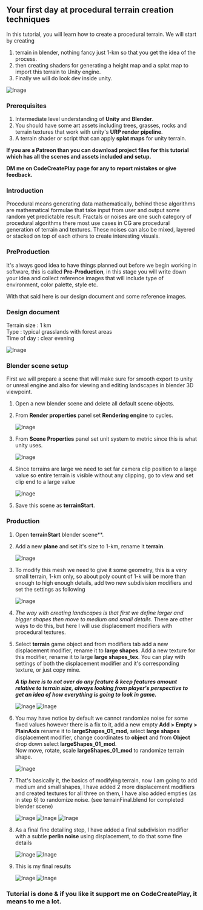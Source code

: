 ## Your first day at procedural terrain creation techniques

In this tutorial, you will learn how to create a procedural terrain. We will start by creating  
1. terrain in blender, nothing fancy just 1-km so that you get the idea of the process.
2. then creating shaders for generating a height map and a splat map to import this terrain to Unity engine.
3. Finally we will do look dev inside unity.
 
 ![Inage](images/part_01/promotion.jpg)
 
### Prerequisites
1. Intermediate level understanding of **Unity** and **Blender**.
2. You should have some art assets including trees, grasses, rocks and terrain textures that work with unity's **URP render pipeline**.
3. A terrain shader or script that can apply **splat maps** for unity terrain.

**If you are a **Patreon** than you can download project files for this tutorial which has all the scenes and assets included and setup.**

**DM me on **CodeCreatePlay** page for any to report mistakes or give feedback.**

### Introduction
Procedural means generating data mathematically, behind these algorithms are mathematical formulae that take input from user and output some random yet predictable result.
Fractals or noises are one such category of procedural algorithms there most use cases in CG are procedural generation of terrain and textures.
These noises can also be mixed, layered or stacked on top of each others to create interesting visuals.

### PreProduction
It's always good idea to have things planned out before we begin working in software, this is called **Pre-Production**, in this stage you will write down your idea and collect reference images that will include type of environment, color palette, style etc.

With that said here is our design document and some reference images.

### Design document
Terrain size : 1 km  
Type : typical grasslands with forest areas  
Time of day : clear evening  

![Inage](images/part_01/moodboard.jpg)

### Blender scene setup
First we will prepare a scene that will make sure for smooth export to unity or unreal engine and also for viewing and editing landscapes in blender 3D viewpoint.
1. Open a new blender scene and delete all default scene objects.
2. From **Render properties** panel set **Rendering engine** to cycles.

   ![Inage](images/part_01/01.png)

3. From **Scene Properties** panel set unit system to metric since this is what unity uses.

   ![Inage](images/part_01/02.png)

4. Since terrains are large we need to set far camera clip position to a large value so entire terrain is visible without any clipping, go to view and set clip end to a large value

   ![Inage](images/part_01/03.png)

5. Save this scene as **terrainStart**.

### Production
1. Open **terrainStart** blender scene**.
2. Add a new **plane** and set it's size to 1-km, rename it **terrain**.

   ![Inage](images/part_01/04.png)

3. To modify this mesh we need to give it some geometry, this is a very small terrain, 1-km only, so about poly count of 1-k will be more than enough to high enough details, add two new subdivision modifiers and set the settings as following

   ![Inage](images/part_01/05.png)

4. _The way with creating landscapes is that first we define larger and bigger shapes then move to medium and small details_. There are other ways to do this, but here I will use displacement modifiers with procedural textures.

5. Select **terrain** game object and from modifiers tab add a new displacement modifier, rename it to **large shapes**.
Add a new texture for this modifier, rename it to large **large shapes_tex**.
You can play with settings of both the displacement modifier and it's corresponding texture, or just copy mine.

   _**A tip here is to not over do any feature & keep features amount relative to terrain size, always looking from player's perspective to get an idea of how everything is going to look in game.**_

   ![Inage](images/part_01/06.png)
   ![Inage](images/part_01/07.png)

6. You may have notice by default we cannot randomize noise for some fixed values however there is a fix to it, add a new empty **Add > Empty > PlainAxis** rename it to **largeShapes_01_mod**, select **large shapes** displacement modifier, change coordinates to **object** and from **Object** drop down select **largeShapes_01_mod**.  
Now move, rotate, scale **largeShapes_01_mod** to randomize terrain shape.

   ![Inage](images/part_01/08.png)

7. That's basically it, the basics of modifying terrain, now I am going to add medium and small shapes, I have added 2 more displacement modifiers and created textures for all three on them, I have also added empties (as in step 6) to randomize noise. (see terrainFinal.blend for completed blender scene)

   ![Inage](images/part_01/09.png)
   ![Inage](images/part_01/10.png)
   ![Inage](images/part_01/11.png)

9. As a final fine detailing step, I have added a final subdivision modifier with a subtle **perlin noise** using displacement, to do that some fine details

   ![Inage](images/part_01/12.png)
   ![Inage](images/part_01/13.png)


9. This is my final results

   ![Inage](images/part_01/14.png)
   ![Inage](images/part_01/15.png)
   
   
### Tutorial is done & if you like it support me on CodeCreatePlay, it means to me a lot.
 
 